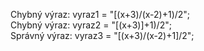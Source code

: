 Chybný výraz: vyraz1 = "[(x+3)/(x-2)+1)/2";  
Chybný výraz: vyraz2 = "[(x+3)]+1)/2";  
Správný výraz: vyraz3 = "[(x+3)/(x-2)+1]/2";  

